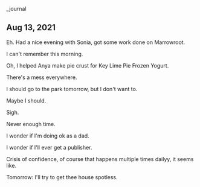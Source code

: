 _journal

## Aug 13, 2021

Eh. Had a nice evening with Sonia, got some work done on Marrowroot.

I can't remember this morning.

Oh, I helped Anya make pie crust for Key Lime Pie Frozen Yogurt.

There's a mess everywhere.

I should go to the park tomorrow, but I don't want to.

Maybe I should.

Sigh.

Never enough time.

I wonder if I'm doing ok as a dad.

I wonder if I'll ever get a publisher.

Crisis of confidence, of course that happens multiple times dailyy, it seems like.

Tomorrow: I'll try to get thee house spotless.
